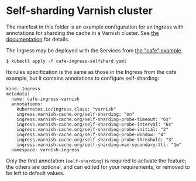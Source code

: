 # Self-sharding Varnish cluster

The manifest in this folder is an example configuration for an Ingress
with annotations for sharding the cache in a Varnish cluster. See
[the documentation](/docs/self-sharding) for details.

The Ingress may be deployed with the Services from
[the "cafe" example](/examples/hello).

```
$ kubectl apply -f cafe-ingress-selfshard.yaml
```

Its rules specification is the same as those in the Ingress from the cafe
example, but it contains annotations to configure self-sharding:

```
kind: Ingress
metadata:
  name: cafe-ingress-varnish
  annotations:
    kubernetes.io/ingress.class: "varnish"
    ingress.varnish-cache.org/self-sharding: "on"
    ingress.varnish-cache.org/self-sharding-probe-timeout: "6s"
    ingress.varnish-cache.org/self-sharding-probe-interval: "6s"
    ingress.varnish-cache.org/self-sharding-probe-initial: "2"
    ingress.varnish-cache.org/self-sharding-probe-window: "4"
    ingress.varnish-cache.org/self-sharding-probe-threshold: "3"
    ingress.varnish-cache.org/self-sharding-max-secondary-ttl: "1m"
  namespace: varnish-ingress
```

Only the first annotation (``self-sharding``) is required to activate
the feature; the others are optional, and can edited for your
requirements, or removed to be left to default values.

